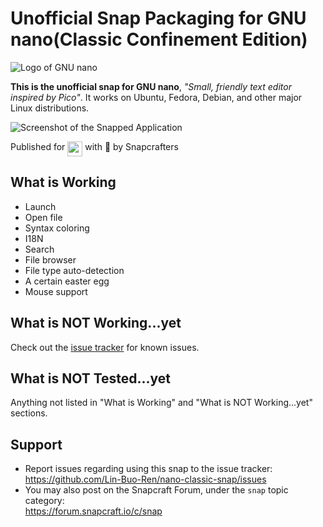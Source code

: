 # Unofficial Snap Packaging for GNU nano(Classic Confinement Edition)
<!--
​	Use the Staticaly service for easy access to in-repo pictures:
​	https://www.staticaly.com/
-->
![Logo of GNU nano](https://cdn.staticaly.com/gh/Lin-Buo-Ren/nano-classic-snap/7b2e0252/snap/gui/nano.png "Logo of GNU nano")

**This is the unofficial snap for GNU nano**, *"Small, friendly text editor inspired by Pico"*. It works on Ubuntu, Fedora, Debian, and other major Linux distributions.

<!--
[![Build Status Badge of the `nano-classic` Snap](https://build.snapcraft.io/badge/Lin-Buo-Ren/nano-classic-snap.svg "Build Status of the `nano-classic` snap")](https://build.snapcraft.io/user/Lin-Buo-Ren/nano-classic-snap)
-->

![Screenshot of the Snapped Application](local/screenshots/main-interface.png "Screenshot of the Snapped Application")

Published for <img src="http://anything.codes/slack-emoji-for-techies/emoji/tux.png" align="top" width="24" /> with 💝 by Snapcrafters

<!--
## Installation
([Don't have snapd installed?](https://snapcraft.io/docs/core/install))

### In a Terminal
#### Install the Snap Package
    #sudo snap install --channel=edge --classic nano-classic
    #sudo snap install --channel=beta --classic nano-classic
    #sudo snap install --classic nano-classic

### The Graphical Way
[![Get it from the Snap Store](https://snapcraft.io/static/images/badges/en/snap-store-black.svg)](https://snapcraft.io/nano-classic)
-->

## What is Working
* Launch
* Open file
* Syntax coloring
* I18N
* Search
* File browser
* File type auto-detection
* A certain easter egg
* Mouse support

## What is NOT Working...yet 
Check out the [issue tracker](https://github.com/Lin-Buo-Ren/nano-classic-snap/issues) for known issues.

## What is NOT Tested...yet
Anything not listed in "What is Working" and "What is NOT Working...yet" sections.

## Support
* Report issues regarding using this snap to the issue tracker:  
  <https://github.com/Lin-Buo-Ren/nano-classic-snap/issues>
* You may also post on the Snapcraft Forum, under the `snap` topic category:  
  <https://forum.snapcraft.io/c/snap>
